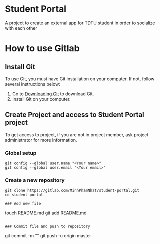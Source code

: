 # Student Portal

A project to create an external app for TDTU student in order to socialize with each other

# How to use Gitlab

## Install Git

To use Git, you must have Git installation on your computer. If not, follow several instructions below:
1. Go to <a href="https://git-scm.com/download/win">Downloading Git</a> to download Git.
2. Install Git on your computer.

## Create Project and access to Student Portal project

To get access to project, if you are not in project member, ask project administrator for more information.

### Global setup
```
git config --global user.name "<Your name>"
git config --global user.email "<Your email>"
```
### Create a new repository
```
git clone https://gitlab.com/MinhPhamNhat/student-portal.git
cd student-portal

### Add new file
```
touch README.md
git add README.md
```

### Commit file and push to repository
```
git commit -m "<Your message>"
git push -u origin master
```


